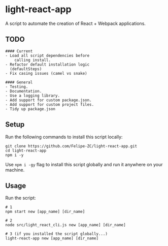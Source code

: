 # light-react-app

A script to automate the creation of React + Webpack applications.

## TODO
	
	#### Current
	- Load all script dependencies before 
		calling install.
	- Refactor default installation logic 
	  (defaultSteps)
	- Fix casing issues (camel vs snake) 	

	#### General 
	- Testing.
	- Documentation.
	- Use a logging library.
	- Add support for custom package.json.
	- Add support for custom project files.
	- Tidy up package.json

## Setup

Run the following commands to install
this script locally:

```
git clone https://github.com/Felipe-ZC/light-react-app.git
cd light-react-app
npm i -y
```

Use `npm i -gy` flag to install this script globally and
run it anywhere on your machine.

## Usage

Run the script:
```
# 1
npm start new [app_name] [dir_name]

# 2
node src/light_react_cli.js new [app_name] [dir_name]

# 3 (if you installed the script globally...)
light-react-app new [app_name] [dir_name]
```
